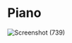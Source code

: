 # Piano
![Screenshot (739)](https://user-images.githubusercontent.com/66960784/130959121-673b5edf-c87e-4964-ae9a-a944d4a6e4d3.png)
